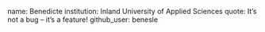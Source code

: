 name: Benedicte
institution: Inland University of Applied Sciences
quote: It’s not a bug – it’s a feature! 
github_user: benesle
